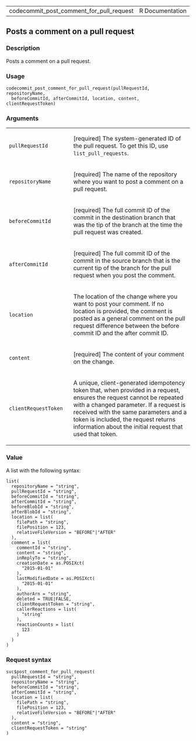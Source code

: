 <table style="width: 100%;">
<tbody>
<tr class="odd">
<td>codecommit_post_comment_for_pull_request</td>
<td style="text-align: right;">R Documentation</td>
</tr>
</tbody>
</table>

## Posts a comment on a pull request

### Description

Posts a comment on a pull request.

### Usage

    codecommit_post_comment_for_pull_request(pullRequestId, repositoryName,
      beforeCommitId, afterCommitId, location, content, clientRequestToken)

### Arguments

<table>
<colgroup>
<col style="width: 35%" />
<col style="width: 65%" />
</colgroup>
<tbody>
<tr class="odd">
<td><code
id="codecommit_post_comment_for_pull_request_:_pullRequestId">pullRequestId</code></td>
<td><p>[required] The system-generated ID of the pull request. To get
this ID, use <code>list_pull_requests</code>.</p></td>
</tr>
<tr class="even">
<td><code
id="codecommit_post_comment_for_pull_request_:_repositoryName">repositoryName</code></td>
<td><p>[required] The name of the repository where you want to post a
comment on a pull request.</p></td>
</tr>
<tr class="odd">
<td><code
id="codecommit_post_comment_for_pull_request_:_beforeCommitId">beforeCommitId</code></td>
<td><p>[required] The full commit ID of the commit in the destination
branch that was the tip of the branch at the time the pull request was
created.</p></td>
</tr>
<tr class="even">
<td><code
id="codecommit_post_comment_for_pull_request_:_afterCommitId">afterCommitId</code></td>
<td><p>[required] The full commit ID of the commit in the source branch
that is the current tip of the branch for the pull request when you post
the comment.</p></td>
</tr>
<tr class="odd">
<td><code
id="codecommit_post_comment_for_pull_request_:_location">location</code></td>
<td><p>The location of the change where you want to post your comment.
If no location is provided, the comment is posted as a general comment
on the pull request difference between the before commit ID and the
after commit ID.</p></td>
</tr>
<tr class="even">
<td><code
id="codecommit_post_comment_for_pull_request_:_content">content</code></td>
<td><p>[required] The content of your comment on the change.</p></td>
</tr>
<tr class="odd">
<td><code
id="codecommit_post_comment_for_pull_request_:_clientRequestToken">clientRequestToken</code></td>
<td><p>A unique, client-generated idempotency token that, when provided
in a request, ensures the request cannot be repeated with a changed
parameter. If a request is received with the same parameters and a token
is included, the request returns information about the initial request
that used that token.</p></td>
</tr>
</tbody>
</table>

### Value

A list with the following syntax:

    list(
      repositoryName = "string",
      pullRequestId = "string",
      beforeCommitId = "string",
      afterCommitId = "string",
      beforeBlobId = "string",
      afterBlobId = "string",
      location = list(
        filePath = "string",
        filePosition = 123,
        relativeFileVersion = "BEFORE"|"AFTER"
      ),
      comment = list(
        commentId = "string",
        content = "string",
        inReplyTo = "string",
        creationDate = as.POSIXct(
          "2015-01-01"
        ),
        lastModifiedDate = as.POSIXct(
          "2015-01-01"
        ),
        authorArn = "string",
        deleted = TRUE|FALSE,
        clientRequestToken = "string",
        callerReactions = list(
          "string"
        ),
        reactionCounts = list(
          123
        )
      )
    )

### Request syntax

    svc$post_comment_for_pull_request(
      pullRequestId = "string",
      repositoryName = "string",
      beforeCommitId = "string",
      afterCommitId = "string",
      location = list(
        filePath = "string",
        filePosition = 123,
        relativeFileVersion = "BEFORE"|"AFTER"
      ),
      content = "string",
      clientRequestToken = "string"
    )
